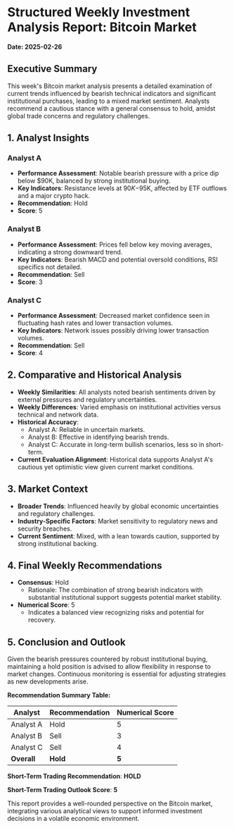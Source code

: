 # Structured Weekly Investment Analysis Report: Bitcoin Market
**Date: 2025-02-26**

## Executive Summary
This week's Bitcoin market analysis presents a detailed examination of current trends influenced by bearish technical indicators and significant institutional purchases, leading to a mixed market sentiment. Analysts recommend a cautious stance with a general consensus to hold, amidst global trade concerns and regulatory challenges.

## 1. Analyst Insights

### Analyst A
- **Performance Assessment**: Notable bearish pressure with a price dip below $90K, balanced by strong institutional buying.
- **Key Indicators**: Resistance levels at $90K-$95K, affected by ETF outflows and a major crypto hack.
- **Recommendation**: Hold
- **Score**: 5

### Analyst B
- **Performance Assessment**: Prices fell below key moving averages, indicating a strong downward trend.
- **Key Indicators**: Bearish MACD and potential oversold conditions, RSI specifics not detailed.
- **Recommendation**: Sell
- **Score**: 3

### Analyst C
- **Performance Assessment**: Decreased market confidence seen in fluctuating hash rates and lower transaction volumes.
- **Key Indicators**: Network issues possibly driving lower transaction volumes.
- **Recommendation**: Sell
- **Score**: 4

## 2. Comparative and Historical Analysis
- **Weekly Similarities**: All analysts noted bearish sentiments driven by external pressures and regulatory uncertainties.
- **Weekly Differences**: Varied emphasis on institutional activities versus technical and network data.
- **Historical Accuracy**: 
  - Analyst A: Reliable in uncertain markets.
  - Analyst B: Effective in identifying bearish trends.
  - Analyst C: Accurate in long-term bullish scenarios, less so in short-term.
- **Current Evaluation Alignment**: Historical data supports Analyst A's cautious yet optimistic view given current market conditions.

## 3. Market Context
- **Broader Trends**: Influenced heavily by global economic uncertainties and regulatory challenges.
- **Industry-Specific Factors**: Market sensitivity to regulatory news and security breaches.
- **Current Sentiment**: Mixed, with a lean towards caution, supported by strong institutional backing.

## 4. Final Weekly Recommendations
- **Consensus**: Hold
  - Rationale: The combination of strong bearish indicators with substantial institutional support suggests potential market stability.
- **Numerical Score**: 5
  - Indicates a balanced view recognizing risks and potential for recovery.

## 5. Conclusion and Outlook
Given the bearish pressures countered by robust institutional buying, maintaining a hold position is advised to allow flexibility in response to market changes. Continuous monitoring is essential for adjusting strategies as new developments arise.

**Recommendation Summary Table:**

| Analyst     | Recommendation | Numerical Score |
|-------------|----------------|-----------------|
| Analyst A   | Hold           | 5               |
| Analyst B   | Sell           | 3               |
| Analyst C   | Sell           | 4               |
| **Overall** | **Hold**       | **5**           |

**Short-Term Trading Recommendation**: **HOLD**

**Short-Term Trading Outlook Score**: **5**

This report provides a well-rounded perspective on the Bitcoin market, integrating various analytical views to support informed investment decisions in a volatile economic environment.